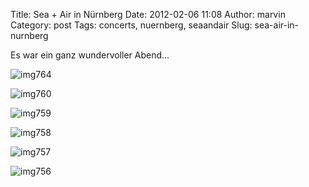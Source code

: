 Title: Sea + Air in Nürnberg
Date: 2012-02-06 11:08
Author: marvin
Category: post
Tags: concerts, nuernberg, seaandair
Slug: sea-air-in-nurnberg

Es war ein ganz wundervoller Abend...

![img764]({filename}/images/6828559295_325eaa7704_b.jpg)

![img760]({filename}/images/6828556431_91e0909672_b.jpg)

![img759]({filename}/images/6828553373_e8c24b40f6_b.jpg)

![img758]({filename}/images/6828550527_17cbee17e4_b.jpg)

![img757]({filename}/images/6828547549_fe2038ffe7_b.jpg)

![img756]({filename}/images/6828544503_7200de79a1_b.jpg)

